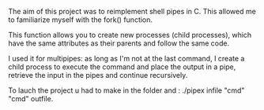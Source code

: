 The aim of this project was to reimplement shell pipes in C. This allowed me to familiarize myself with the fork() function.

This function allows you to create new processes (child processes), which have the same attributes as their parents and follow the same code.

I used it for multipipes: as long as I'm not at the last command, I create a child process to execute the command and place the output in a pipe, retrieve the input in the pipes and continue recursively.

To lauch the project u had to make in the folder and : ./pipex infile "cmd" "cmd" outfile.